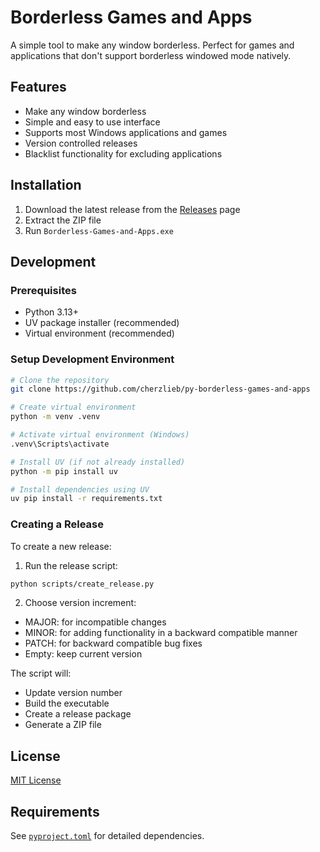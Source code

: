 # Borderless Games and Apps

A simple tool to make any window borderless. Perfect for games and applications that don't support borderless windowed mode natively.

## Features

- Make any window borderless
- Simple and easy to use interface
- Supports most Windows applications and games
- Version controlled releases
- Blacklist functionality for excluding applications

## Installation

1. Download the latest release from the [Releases](../../releases) page
2. Extract the ZIP file
3. Run `Borderless-Games-and-Apps.exe`

## Development

### Prerequisites

- Python 3.13+
- UV package installer (recommended)
- Virtual environment (recommended)

### Setup Development Environment

```bash
# Clone the repository
git clone https://github.com/cherzlieb/py-borderless-games-and-apps

# Create virtual environment
python -m venv .venv

# Activate virtual environment (Windows)
.venv\Scripts\activate

# Install UV (if not already installed)
python -m pip install uv

# Install dependencies using UV
uv pip install -r requirements.txt
```

### Creating a Release

To create a new release:

1. Run the release script:
```bash
python scripts/create_release.py
```

2. Choose version increment:
- MAJOR: for incompatible changes
- MINOR: for adding functionality in a backward compatible manner
- PATCH: for backward compatible bug fixes
- Empty: keep current version

The script will:
- Update version number
- Build the executable
- Create a release package
- Generate a ZIP file

## License

[MIT License](LICENSE)

## Requirements

See [`pyproject.toml`](pyproject.toml ) for detailed dependencies.
